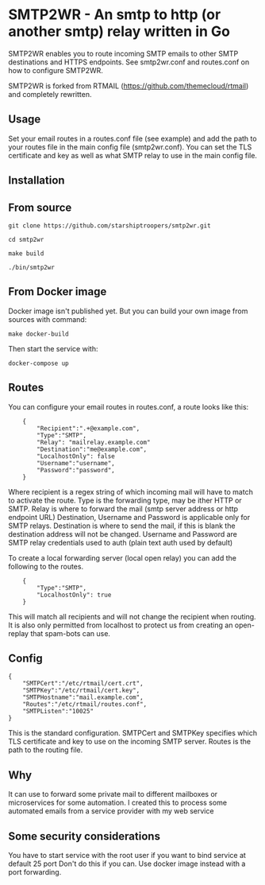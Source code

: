 # SMTP2WR - An smtp to http (or another smtp) relay written in Go

SMTP2WR enables you to route incoming SMTP emails to other SMTP destinations and HTTPS endpoints.
See smtp2wr.conf and routes.conf on how to configure SMTP2WR.

SMTP2WR is forked from RTMAIL (https://github.com/themecloud/rtmail) and completely rewritten.

## Usage

Set your email routes in a routes.conf file (see example) and add the path to your routes file in the main config file (smtp2wr.conf).
You can set the TLS certificate and key as well as what SMTP relay to use in the main config file. 

## Installation

## From source

`git clone https://github.com/starshiptroopers/smtp2wr.git`

`cd smtp2wr`

`make build`

`./bin/smtp2wr`

## From Docker image

Docker image isn't published yet. But you can build your own image from sources with command:

`make docker-build`

Then start the service with:

`docker-compose up`

## Routes

You can configure your email routes in routes.conf, a route looks like this:
```
    {
        "Recipient":".+@example.com",
        "Type":"SMTP",
        "Relay": "mailrelay.example.com"
        "Destination":"me@example.com",
        "LocalhostOnly": false
        "Username":"username",
        "Password":"password",
    }
```
Where recipient is a regex string of which incoming mail will have to match to activate the route. 
Type is the forwarding type, may be ither HTTP or SMTP.
Relay is where to forward the mail (smtp server address or http endpoint URL) 
Destination, Username and Password is applicable only for SMTP relays.
Destination is where to send the mail, if this is blank the destination address will not be changed.
Username and Password are SMTP relay credentials used to auth (plain text auth used by default) 

To create a local forwarding server (local open relay) you can add the following to the routes.
```
    {
        "Type":"SMTP",
        "LocalhostOnly": true
    }
```
This will match all recipients and will not change the recipient when routing. It is also only permitted from localhost to protect us from creating an open-replay that spam-bots can use.

## Config

```
{
    "SMTPCert":"/etc/rtmail/cert.crt",
    "SMTPKey":"/etc/rtmail/cert.key",
    "SMTPHostname":"mail.example.com",
    "Routes":"/etc/rtmail/routes.conf",
    "SMTPListen":"10025"
}
```
This is the standard configuration. 
SMTPCert and SMTPKey specifies which TLS certificate and key to use on the incoming SMTP server.
Routes is the path to the routing file.

## Why

It can use to forward some private mail to different mailboxes or microservices for some automation.
I created this to process some automated emails from a service provider with my web service  

## Some security considerations

You have to start service with the root user if you want to bind service at default 25 port
Don't do this if you can. Use docker image instead with a port forwarding.
